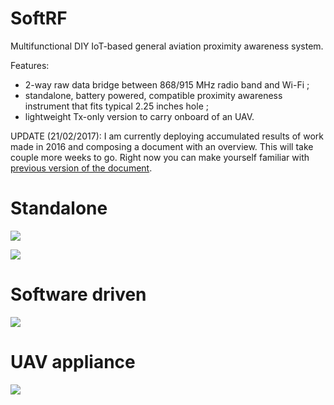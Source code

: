 # SoftRF

Multifunctional DIY IoT-based general aviation proximity awareness system.

Features:
- 2-way raw data bridge between 868/915 MHz radio band and Wi-Fi ;
- standalone, battery powered, compatible proximity awareness instrument that fits typical 2.25 inches hole ;
- lightweight Tx-only version to carry onboard of an UAV.

UPDATE (21/02/2017): I am currently deploying accumulated results of work made in 2016 and composing a document with an overview.
This will take couple more weeks to go. Right now you can make yourself familiar with [previous version of the document](https://github.com/lyusupov/SoftRF/blob/master/documents/SoftRF-release-1.pdf). 

# Standalone

![](https://github.com/lyusupov/SoftRF/blob/master/case/v4/SoftRF-Case-v4-Exterior.jpg)

![](https://github.com/lyusupov/SoftRF/blob/master/documents/images/first-five-units.jpg)

# Software driven

![](https://github.com/lyusupov/SoftRF/raw/master/documents/images/softrf-emulation.jpg)

# UAV appliance

![](https://github.com/lyusupov/SoftRF/blob/master/documents/images/softrrf-case-uav-ext.jpg )
